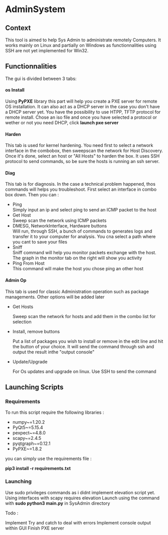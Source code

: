 # AdminSystem

<H2> Context </H2>

This tool is aimed to help Sys Admin to administrate remotely Computers. It works mainly on Linux and partially on Windows as functionnalities using SSH are not yet implemented for Win32.

<H2> Functionnalities </H2>

The gui is divided between 3 tabs:

<h4> os Install </h4>

  Using <b>PyPXE</b> library this part will help you create a PXE server for remote OS installation. It can also act as a DHCP server in the case you don't have a DHCP server yet. You have the possibility to use HTPP, TFTP protocol for remote install. Chose an iso file and once you have selected a protocol or wether or not you need DHCP, click <b>launch pxe server</b>
  
<h4> Harden </h4>

This tab is used for kernel hardening. 
You need first to select a network interface in the combobox, then sweepscan the network for Host Discovery. Once it's done, select an host or "All Hosts" to harden the box.
It uses SSH protocol to send commands, so be sure the hosts is running an ssh server.

<h4> Diag </h4>

This tab is for diagnosis.
In the case a technical problem happened, thos commands will helps you troubleshoot.
First select an interface in combo box down.
Then you can :

<ul>
  <li> Ping </li>
  Simply input an ip and select ping to send an ICMP packet to the host
  
  <li> Get Host </li>
  Sweep scan the network using ICMP packets
  
  <li> DMESG, NetworkInterface, Hardware buttons </li>
  Will run, through SSH, a bunch of commands to generates logs and transfer it to your computer for analysis.
  You cna select a path where you cant to save your files
  
  <li> Sniff </li>
  Sniff command will help you monitor packets exchange with the host. The graph in the monitor tab on the right will show you activity
  
  <li> Ping From Host </li>
  This command will make the host you chose ping an other host
  
</ul>

<h4> Admin Op</h4>

This tab is used for classic Administration operation such as package managements. Other options will be added later

<ul>
  <li>Get Hosts</li>
  
  Sweep scan the network for hosts and add them in the combo list for selection
  
  <li> Install, remove buttons</li>
 
  Put a list of packages you wish to install or remove in the edit line and hit the button of your choice. It will send the command through ssh and output the result inthe "output console"
  
  <li> Update/Upgrade</li>
  
  For Os updates and upgrade on linux. Use SSH to send the command
</ul>

<H2> Launching Scripts </H2>
<H3> Requirements </H3>

To run this script require the following libraries :

<ul>
<li>numpy~=1.20.2</li>
<li>PyQt5~=5.15.4</li>
<li>pexpect~=4.8.0</li>
<li>scapy~=2.4.5</li>
<li>pyqtgraph~=0.12.1</li>
<li>PyPXE~=1.8.2</li>
</ul>

you can simply use the requirements file :

  <b>pip3 install -r requirements.txt </b>

<H3> Launching </H3>

Use sudo privileges commands as i didnt implement elevation script yet. Using interfaces with scapy requires elevation
Launch using the command with <b>sudo python3 main.py</b> in SysAdmin directory

Todo :

Implement Try and catch to deal with errors
Implement console output within GUI
Finish PXE server

